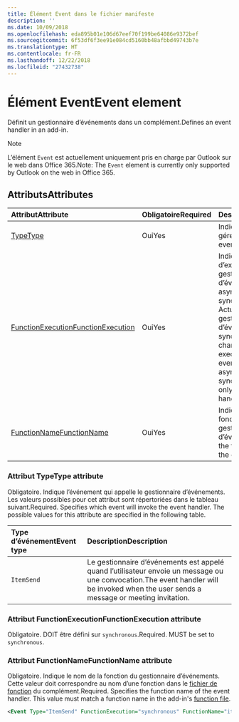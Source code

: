 ```yaml
---
title: Élément Event dans le fichier manifeste
description: ''
ms.date: 10/09/2018
ms.openlocfilehash: eda895b01e106d67eef70f199be64086e9372bef
ms.sourcegitcommit: 6f53df6f3ee91e084cd5160bb48afbbd49743b7e
ms.translationtype: HT
ms.contentlocale: fr-FR
ms.lasthandoff: 12/22/2018
ms.locfileid: "27432738"
---
```

# <a name="event-element"></a><span data-ttu-id="8a625-102">Élément Event</span><span class="sxs-lookup"><span data-stu-id="8a625-102">Event element</span></span>

<span data-ttu-id="8a625-103">Définit un gestionnaire d’événements dans un complément.</span><span class="sxs-lookup"><span data-stu-id="8a625-103">Defines an event handler in an add-in.</span></span>

> [!NOTE] 
> <span data-ttu-id="8a625-104">L’élément `Event` est actuellement uniquement pris en charge par Outlook sur le web dans Office 365.</span><span class="sxs-lookup"><span data-stu-id="8a625-104">Note: The `Event` element is currently only supported by Outlook on the web in Office 365.</span></span>

## <a name="attributes"></a><span data-ttu-id="8a625-105">Attributs</span><span class="sxs-lookup"><span data-stu-id="8a625-105">Attributes</span></span>

|  <span data-ttu-id="8a625-106">Attribut</span><span class="sxs-lookup"><span data-stu-id="8a625-106">Attribute</span></span>  |  <span data-ttu-id="8a625-107">Obligatoire</span><span class="sxs-lookup"><span data-stu-id="8a625-107">Required</span></span>  |  <span data-ttu-id="8a625-108">Description</span><span class="sxs-lookup"><span data-stu-id="8a625-108">Description</span></span>  |
|:-----|:-----|:-----|
|  [<span data-ttu-id="8a625-109">Type</span><span class="sxs-lookup"><span data-stu-id="8a625-109">Type</span></span>](#type-attribute)  |  <span data-ttu-id="8a625-110">Oui</span><span class="sxs-lookup"><span data-stu-id="8a625-110">Yes</span></span>  | <span data-ttu-id="8a625-111">Indique l’événement à gérer.</span><span class="sxs-lookup"><span data-stu-id="8a625-111">Specifies the event to handle.</span></span> |
|  [<span data-ttu-id="8a625-112">FunctionExecution</span><span class="sxs-lookup"><span data-stu-id="8a625-112">FunctionExecution</span></span>](#functionexecution-attribute)  |  <span data-ttu-id="8a625-113">Oui</span><span class="sxs-lookup"><span data-stu-id="8a625-113">Yes</span></span>  | <span data-ttu-id="8a625-p101">Indique le style d’exécution du gestionnaire d’événements, asynchrone ou synchrone. Actuellement, seuls les gestionnaires d’événement synchrones sont pris en charge.</span><span class="sxs-lookup"><span data-stu-id="8a625-p101">Specifies the execution style for the event handler, asynchronous or synchronous. Currently only synchronous event handlers are supported.</span></span> |
|  [<span data-ttu-id="8a625-116">FunctionName</span><span class="sxs-lookup"><span data-stu-id="8a625-116">FunctionName</span></span>](#functionname-attribute)  |  <span data-ttu-id="8a625-117">Oui</span><span class="sxs-lookup"><span data-stu-id="8a625-117">Yes</span></span>  | <span data-ttu-id="8a625-118">Indique le nom de la fonction du gestionnaire d’événements.</span><span class="sxs-lookup"><span data-stu-id="8a625-118">Specifies the function name for the event handler.</span></span> |

### <a name="type-attribute"></a><span data-ttu-id="8a625-119">Attribut Type</span><span class="sxs-lookup"><span data-stu-id="8a625-119">Type attribute</span></span>

<span data-ttu-id="8a625-p102">Obligatoire. Indique l’événement qui appelle le gestionnaire d’événements. Les valeurs possibles pour cet attribut sont répertoriées dans le tableau suivant.</span><span class="sxs-lookup"><span data-stu-id="8a625-p102">Required. Specifies which event will invoke the event handler. The possible values for this attribute are specified in the following table.</span></span>

|  <span data-ttu-id="8a625-123">Type d’événement</span><span class="sxs-lookup"><span data-stu-id="8a625-123">Event type</span></span>  |  <span data-ttu-id="8a625-124">Description</span><span class="sxs-lookup"><span data-stu-id="8a625-124">Description</span></span>  |
|:-----|:-----|
|  `ItemSend`  |  <span data-ttu-id="8a625-125">Le gestionnaire d’événements est appelé quand l’utilisateur envoie un message ou une convocation.</span><span class="sxs-lookup"><span data-stu-id="8a625-125">The event handler will be invoked when the user sends a message or meeting invitation.</span></span>  |

### <a name="functionexecution-attribute"></a><span data-ttu-id="8a625-126">Attribut FunctionExecution</span><span class="sxs-lookup"><span data-stu-id="8a625-126">FunctionExecution attribute</span></span>

<span data-ttu-id="8a625-p103">Obligatoire. DOIT être défini sur `synchronous`.</span><span class="sxs-lookup"><span data-stu-id="8a625-p103">Required. MUST be set to `synchronous`.</span></span>

### <a name="functionname-attribute"></a><span data-ttu-id="8a625-129">Attribut FunctionName</span><span class="sxs-lookup"><span data-stu-id="8a625-129">FunctionName attribute</span></span>

<span data-ttu-id="8a625-p104">Obligatoire. Indique le nom de la fonction du gestionnaire d’événements. Cette valeur doit correspondre au nom d’une fonction dans le [fichier de fonction](functionfile.md) du complément.</span><span class="sxs-lookup"><span data-stu-id="8a625-p104">Required. Specifies the function name of the event handler. This value must match a function name in the add-in's [function file](functionfile.md).</span></span>

```xml
<Event Type="ItemSend" FunctionExecution="synchronous" FunctionName="itemSendHandler" /> 
```
